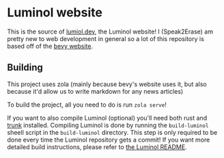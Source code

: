 # Luminol website
This is the source of [lumiol.dev](https://luminol.dev), the Luminol website!
I (Speak2Erase) am pretty new to web development in general so a lot of this repository is based off of the [bevy website](https://github.com/bevyengine/bevy-website).

## Building
This project uses zola (mainly because bevy's website uses it, but also because it'd allow us to write markdown for any news articles)

To build the project, all you need to do is run `zola serve`! 

If you want to also compile Luminol (optional) you'll need both rust and [trunk](https://trunkrs.dev) installed. 
Compiling Luminol is done by running the `build-luminol` sheell script in the `build-luminol` directory.
This step is only required to be done every time the Luminol repository gets a commit!
If you want more detailed build instructions, please refer to [the Luminol README](https://github.com/Astrabit-ST/Luminol/blob/dev/README.md#running-luminol).
